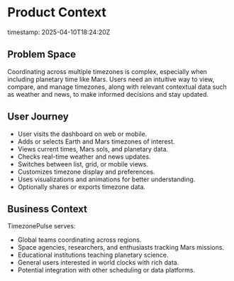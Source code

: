 # Product Context
timestamp: 2025-04-10T18:24:20Z

## Problem Space
Coordinating across multiple timezones is complex, especially when including planetary time like Mars. Users need an intuitive way to view, compare, and manage timezones, along with relevant contextual data such as weather and news, to make informed decisions and stay updated.

## User Journey
- User visits the dashboard on web or mobile.
- Adds or selects Earth and Mars timezones of interest.
- Views current times, Mars sols, and planetary data.
- Checks real-time weather and news updates.
- Switches between list, grid, or mobile views.
- Customizes timezone display and preferences.
- Uses visualizations and animations for better understanding.
- Optionally shares or exports timezone data.

## Business Context
TimezonePulse serves:
- Global teams coordinating across regions.
- Space agencies, researchers, and enthusiasts tracking Mars missions.
- Educational institutions teaching planetary science.
- General users interested in world clocks with rich data.
- Potential integration with other scheduling or data platforms.
